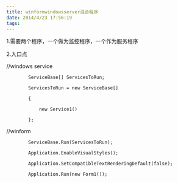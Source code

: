 ```yaml
---
title: winformwindowsserver混合程序
date: 2014/4/23 17:56:19
tags:
---
```



1.需要两个程序，一个做为监控程序，一个作为服务程序

  


2.入口点

 

  


//windows service

            ServiceBase[] ServicesToRun;

            ServicesToRun = new ServiceBase[]

            {

                new Service1()

            };

//winform

            ServiceBase.Run(ServicesToRun);

            Application.EnableVisualStyles();

            Application.SetCompatibleTextRenderingDefault(false);

            Application.Run(new Form1());
